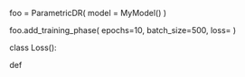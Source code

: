 foo = ParametricDR(
    model = MyModel()
)

foo.add_training_phase(
    epochs=10,
    batch_size=500,
    loss=
)

class Loss():

def 